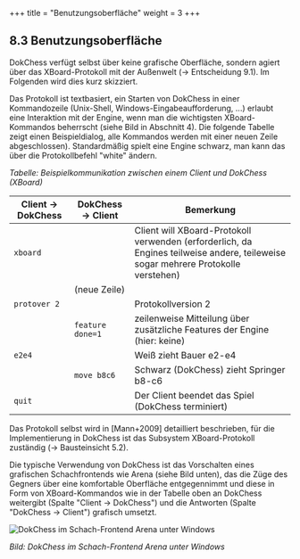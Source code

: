 +++
title = "Benutzungsoberfläche"
weight = 3
+++

## 8.3	Benutzungsoberfläche

DokChess verfügt selbst über keine grafische Oberfläche, sondern agiert über das XBoard-Protokoll mit der Außenwelt (→ Entscheidung 9.1). Im Folgenden wird dies kurz skizziert.

Das Protokoll ist textbasiert, ein Starten von DokChess in einer Kommandozeile (Unix-Shell, Windows-Eingabeaufforderung, ...) erlaubt eine Interaktion mit der Engine, wenn man die wichtigsten XBoard-Kommandos beherrscht (siehe Bild in Abschnitt 4). Die folgende Tabelle zeigt einen Beispieldialog, alle Kommandos werden mit einer neuen Zeile abgeschlossen). Standardmäßig spielt eine Engine schwarz, man kann das über die Protokollbefehl "white" ändern.

*Tabelle: Beispielkommunikation zwischen einem Client und DokChess (XBoard)*

| Client -> DokChess | DokChess -> Client | Bemerkung |
|--------------------|--------------------|-----------|
| `xboard`           | &nbsp;             | Client will XBoard-Protokoll verwenden (erforderlich, da Engines teilweise andere, teileweise sogar mehrere Protokolle verstehen) |
| &nbsp;             | (neue Zeile)       | &nbsp; |
| `protover 2`       | &nbsp;             |	Protokollversion 2 |
| &nbsp;             | `feature done=1`   | zeilenweise Mitteilung über zusätzliche Features der Engine (hier: keine) |
| `e2e4`             | &nbsp;             | Weiß zieht Bauer e2-e4 |
| &nbsp;             | `move b8c6`        | Schwarz (DokChess) zieht Springer b8-c6 |
| `quit`             | &nbsp;             | Der Client beendet das Spiel (DokChess terminiert) |

Das Protokoll selbst wird in [Mann+2009] detailliert beschrieben, für die Implementierung in DokChess ist das Subsystem XBoard-Protokoll zuständig (→ Bausteinsicht 5.2).

Die typische Verwendung von DokChess ist das Vorschalten eines grafischen Schachfrontends wie Arena (siehe Bild unten), das die Züge des Gegners über eine komfortable Oberfläche entgegennimmt und diese in Form von XBoard-Kommandos wie in der Tabelle oben an DokChess weitergibt (Spalte "Client -> DokChess") und die Antworten (Spalte "DokChess -> Client") grafisch umsetzt.

![DokChess im Schach-Frontend Arena unter Windows](/images/Abb09_21_FrontendArena.png "DokChess im Schach-Frontend Arena unter Windows")

*Bild: DokChess im Schach-Frontend Arena unter Windows*
